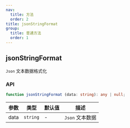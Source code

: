 ```yaml
---
nav:
  title: 方法
  order: 2
title: jsonStringFormat
group:
  title: 普通方法
  order: 1
---
```


## jsonStringFormat

`Json` 文本数据格式化

### API

```ts
function jsonStringFormat (data: string): any | null;
```

| 参数 | 类型     | 默认值 | 描述            |
| ---- | -------- | ------ | --------------- |
| data | `string` | -      | `Json` 文本数据 |
